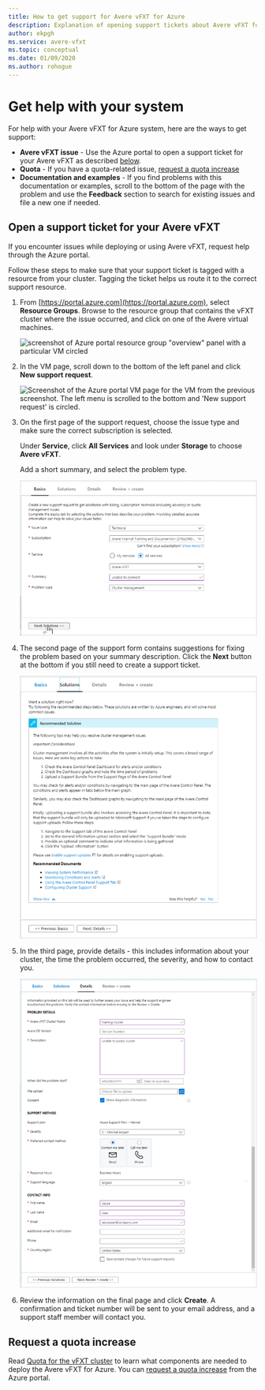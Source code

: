 ```yaml
---
title: How to get support for Avere vFXT for Azure
description: Explanation of opening support tickets about Avere vFXT for Azure
author: ekpgh
ms.service: avere-vfxt
ms.topic: conceptual
ms.date: 01/09/2020
ms.author: rohogue
---
```


# Get help with your system

For help with your Avere vFXT for Azure system, here are the ways to get support:

* **Avere vFXT issue** - Use the Azure portal to open a support ticket for your Avere vFXT as described [below](#open-a-support-ticket-for-your-avere-vfxt).
* **Quota** - If you have a quota-related issue, [request a quota increase](#request-a-quota-increase)
* **Documentation and examples** - If you find problems with this documentation or examples, scroll to the bottom of the page with the problem and use the **Feedback** section to search for existing issues and file a new one if needed.

## Open a support ticket for your Avere vFXT

If you encounter issues while deploying or using Avere vFXT, request help through the Azure portal.

Follow these steps to make sure that your support ticket is tagged with a resource from your cluster. Tagging the ticket helps us route it to the correct support resource.

1. From [https://portal.azure.com](https://portal.azure.com), select **Resource Groups**. Browse to the resource group that contains the vFXT cluster where the issue occurred, and click on one of the Avere virtual machines.

    ![screenshot of Azure portal resource group "overview" panel with a particular VM circled](media/avere-vfxt-ticket-vm.png)

1. In the VM page, scroll down to the bottom of the left panel and click **New support request**.

    ![Screenshot of the Azure portal VM page for the VM from the previous screenshot. The left menu is scrolled to the bottom and 'New support request' is circled.](media/avere-vfxt-ticket-request.png)

1. On the first page of the support request, choose the issue type and make sure the correct subscription is selected.

   Under **Service**, click **All Services** and look under **Storage** to choose **Avere vFXT**.

   Add a short summary, and select the problem type.

    ![screenshot of a new support request screen in the Azure portal. The Basics tab is selected. Screen items include Issue type, Subscription, Service, Summary, and Problem type.](media/ticket-basics.png)

1. The second page of the support form contains suggestions for fixing the problem based on your summary description. Click the **Next** button at the bottom if you still need to create a support ticket.

   ![screenshot of the new support request screen with the Solutions tab selected. A text field in the middle has the title 'Recommended solution' and explains possible remedies.](media/ticket-solutions.png)

1. In the third page, provide details - this includes information about your cluster, the time the problem occurred, the severity, and how to contact you.

   ![screenshot of the new support request screen with the Details tab selected. Information fields are organized into the categories 'Problem details', 'Support method', and "Contact info'.](media/ticket-details.png)

1. Review the information on the final page and click **Create**. A confirmation and ticket number will be sent to your email address, and a support staff member will contact you.

## Request a quota increase

Read [Quota for the vFXT cluster](avere-vfxt-prereqs.md#quota-for-the-vfxt-cluster) to learn what components are needed to deploy the Avere vFXT for Azure. You can [request a quota increase](https://docs.microsoft.com/azure/azure-supportability/resource-manager-core-quotas-request) from the Azure portal.
